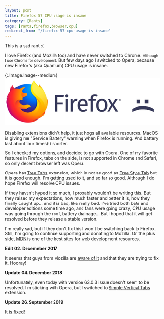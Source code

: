 ```yaml
---
layout: post
title: Firefox 57 CPU usage is insane
category: [Rants]
tags: [rants,firefox,browser,cpu]
redirect_from: "/firefox-57-cpu-usage-is-insane"
---
```


This is a sad rant :(

I love Firefox (and Mozilla too) and have never switched to
<label class="SideNote-trigger">Chrome</label>.
<small class="SideNote">Although I use Chrome for development.</small>
But few days ago I switched to Opera, because new Firefox's (aka Quantum)
CPU usage is insane.

{:.Image.Image--medium}
![Firefox :(](/public/img/ff.jpg)

Disabling extensions didn't help, it just hogs all available resources.
MacOS is giving me "Service Battery" warning when Firefox is running.
And battery last about four times(!) shorter.

<!--more-->

So I checked my options, and decided to go with Opera.
One of my favorite features in Firefox, tabs on the side,
is not supported in Chrome and Safari, so only decent browser left was Opera.

Opera has [Tree Tabs](https://addons.opera.com/en/extensions/details/tree-tabs/?display=en) extension,
which is not as good as [Tree Style Tab](https://addons.mozilla.org/en-US/firefox/addon/tree-style-tab/)
but it is good enough. I'm getting used to it, and so far so good.
Although I do hope Firefox will resolve CPU issues.

If they haven't hyped it so much, I probably wouldn't be writing this.
But they raised my expectations, how much faster and better it is, how they finally
caught up... and it is bad, like really bad.
I've tried both beta and developer editions some time ago,
and fans were going crazy, CPU usage was going through the roof, battery drainage...
But I hoped that it will get resolved before they release a stable version.

I'm really sad, but if they don't fix this I won't be switching back to Firefox.
Still, I'm going to continue supporting and donating to Mozilla.
On the plus side, [MDN](https://developer.mozilla.org/en-US/) is one of the best sites
for web development resources.

**Edit 02. Decemeber 2017**

It seems that guys from Mozilla are
[aware of it](https://www.reddit.com/r/firefox/comments/7g6k9n/firefox_quantum_is_eating_your_cpu_help_us_debug/)
and that they are trying to fix it. Hooray!

**Update 04. December 2018**

Unfortunately, even today with version 63.0.3 issue doesn't seem to be resolved. I'm sticking with Opera, but I switched to [Simple Vertical Tabs](https://addons.opera.com/en/extensions/details/simple-vertical-tabs/) extension.

**Update 26. September 2019**

[It is fixed!](/back-to-firefox/)
